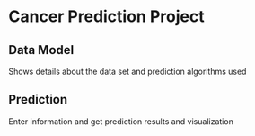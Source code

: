 # Cancer Prediction Project

## Data Model
Shows details about the data set and prediction algorithms used

## Prediction
Enter information and get prediction results and visualization

